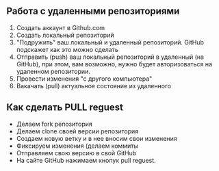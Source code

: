 ## Работа с удаленными репозиториями

1. Создать аккаунт в Github.com
2. Создать локальный репозиторий
3. "Подружить" ваш локальный и удаленный репозиторий.       GitHub подскажет как это можно сделать
4. Отправить (push) ваш локальный репозиторий в удаленный (на GitHub), при этом, вам возможно, нужно будет авторизоваться на удаленном репозитории.
5. Провести изменения "с другого компьютера"
6. Вакачать (pull) актуальное состояние из удаленного 
   

## Как сделать PULL reguest
* Делаем fork репозитория
* Делаем clone своей версии репозитория
* Создаем новую ветку и в нее вносим свои изменения
* Фиксируем изменения (делаем коммиты
* Отправляем свою версию в свой GitHub
* На сайте GitHub нажимаем кнопук pull reguest.